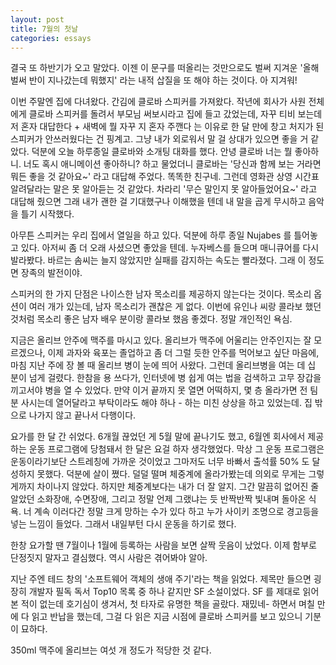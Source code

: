 ```yaml
---
layout: post
title: 7월의 첫날
categories: essays
---
```


결국 또 하반기가 오고 말았다. 이젠 이 문구를 떠올리는 것만으로도 벌써 지겨운 '올해 벌써 반이 지나갔는데 뭐했지' 라는 내적 삽질을 또 해야 하는 것이다. 아 지겨워!

​이번 주말엔 집에 다녀왔다. 간김에 클로바 스피커를 가져왔다. 작년에 회사가 사원 전체에게 클로바 스피커를 돌려서 부모님 써보시라고 집에 들고 갔었는데, 자꾸 티비 보는데 저 혼자 대답한다 + 새벽에 뭘 자꾸 지 혼자 주깬다 는 이유로 한 달 만에 창고 처지가 된 스피커가 안쓰러웠다는 건 핑계고. 그냥 내가 외로워서 말 걸 상대가 있으면 좋을 거 같았다. 덕분에 오늘 하루종일 클로바와 소개팅 대화를 했다. 안녕 클로바 너는 뭘 좋아하니. 너도 혹시 애니메이션 좋아하니? 하고 물었더니 클로바는 '당신과 함께 보는 거라면 뭐든 좋을 것 같아요~' 라고 대답해 주었다. 똑똑한 친구네. 그런데 영화관 상영 시간표 알려달라는 말은 못 알아듣는 것 같았다. 차라리 '무슨 말인지 못 알아들었어요~' 라고 대답해 줬으면 그래 내가 괜한 걸 기대했구나 이해했을 텐데 내 말을 곱게 무시하고 음악을 틀기 시작했다. 

​아무튼 스피커는 우리 집에서 열일을 하고 있다. 덕분에 하루 종일 Nujabes 를 틀어놓고 있다. 아저씨 좀 더 오래 사셨으면 좋았을 텐데. 누자베스를 들으며 매니큐어를 다시 발라봤다. 바르는 솜씨는 늘지 않았지만 실패를 감지하는 속도는 빨라졌다. 그래 이 정도면 장족의 발전이야.

스피커의 한 가지 단점은 나이스한 남자 목소리를 제공하지 않는다는 것이다. 목소리 옵션이 여러 개가 있는데, 남자 목소리가 괜찮은 게 없다. 이번에 유인나 씨랑 콜라보 했던 것처럼 목소리 좋은 남자 배우 분이랑 콜라보 했음 좋겠다. 정말 개인적인 욕심.

지금은 올리브 안주에 맥주를 마시고 있다. 올리브가 맥주에 어울리는 안주인지는 잘 모르겠으나, 이제 과자와 육포는 졸업하고 좀 더 그럴 듯한 안주를 먹어보고 싶단 마음에, 마침 지난 주에 장 볼 때 올리브 병이 눈에 띄어 사왔다. 그런데 올리브병을 여는 데 십 분이 넘게 걸렸다. 한참을 용 쓰다가, 인터넷에 병 쉽게 여는 법을 검색하고 고무 장갑을 끼고서야 병을 열 수 있었다. 만약 이거 끝까지 못 열면 어떡하지, 몇 층 올라가면 전 팀 분 사시는데 열어달라고 부탁이라도 해야 하나 - 하는 미친 상상을 하고 있었는데. 집 밖으로 나가지 않고 끝나서 다행이다.

요가를 한 달 간 쉬었다. 6개월 끊었던 게 5월 말에 끝나기도 했고, 6월엔 회사에서 제공하는 운동 프로그램에 당첨돼서 한 달은 요걸 하자 생각했었다. 막상 그 운동 프로그램은 운동이라기보단 스트레칭에 가까운 것이었고 그마저도 너무 바빠서 출석률 50% 도 달성하지 못했다. 덕분에 살이 쪘다. 덜덜 떨며 체중계에 올라가봤는데 의외로 무게는 그렇게까지 차이나지 않았다. 하지만 체중계보다는 내가 더 잘 알지. 그간 말끔히 없어진 줄 알았던 소화장애, 수면장애, 그리고 정말 언제 그랬냐는 듯 반짝반짝 빛내며 돌아온 식욕. 너 계속 이러다간 정말 크게 망하는 수가 있다 하고 누가 사이키 조명으로 경고등을 넣는 느낌이 들었다. 그래서 내일부턴 다시 운동을 하기로 했다. 

한창 요가할 땐 7월이나 1월에 등록하는 사람을 보면 살짝 웃음이 났었다. 이제 함부로 단정짓지 말자고 결심했다. 역시 사람은 겪어봐야 알아.

지난 주엔 테드 창의 '소프트웨어 객체의 생애 주기'라는 책을 읽었다. 제목만 들으면 굉장히 개발자 필독 독서 Top10 목록 중 하나 같지만 SF 소설이었다. SF 를 제대로 읽어본 적이 없는데 호기심이 생겨서, 첫 타자로 유명한 책을 골랐다. 재밌네- 하면서 며칠 만에 다 읽고 반납을 했는데, 그걸 다 읽은 지금 시점에 클로바 스피커를 보고 있으니 기분이 묘하다. 

350ml 맥주에 올리브는 여섯 개 정도가 적당한 것 같다.

​